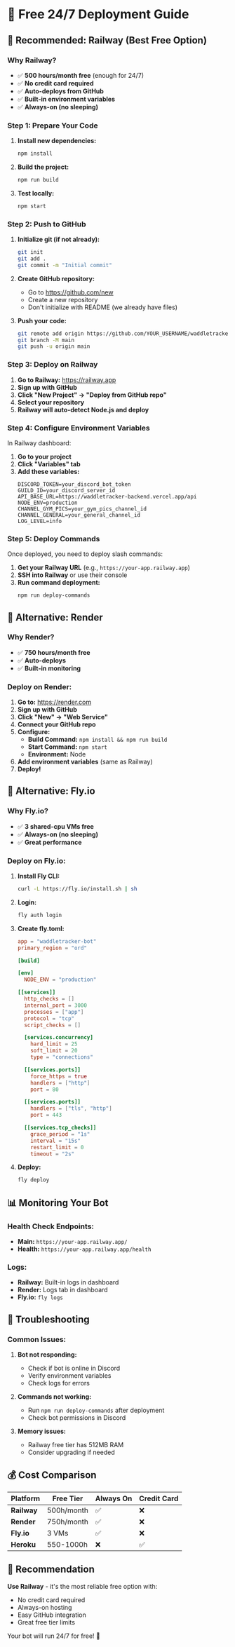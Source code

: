 # 🚀 Free 24/7 Deployment Guide

## 🎯 **Recommended: Railway (Best Free Option)**

### **Why Railway?**
- ✅ **500 hours/month free** (enough for 24/7)
- ✅ **No credit card required**
- ✅ **Auto-deploys from GitHub**
- ✅ **Built-in environment variables**
- ✅ **Always-on (no sleeping)**

### **Step 1: Prepare Your Code**

1. **Install new dependencies:**
   ```bash
   npm install
   ```

2. **Build the project:**
   ```bash
   npm run build
   ```

3. **Test locally:**
   ```bash
   npm start
   ```

### **Step 2: Push to GitHub**

1. **Initialize git (if not already):**
   ```bash
   git init
   git add .
   git commit -m "Initial commit"
   ```

2. **Create GitHub repository:**
   - Go to https://github.com/new
   - Create a new repository
   - Don't initialize with README (we already have files)

3. **Push your code:**
   ```bash
   git remote add origin https://github.com/YOUR_USERNAME/waddletracker-discord-bot.git
   git branch -M main
   git push -u origin main
   ```

### **Step 3: Deploy on Railway**

1. **Go to Railway:** https://railway.app
2. **Sign up with GitHub**
3. **Click "New Project" → "Deploy from GitHub repo"**
4. **Select your repository**
5. **Railway will auto-detect Node.js and deploy**

### **Step 4: Configure Environment Variables**

In Railway dashboard:
1. **Go to your project**
2. **Click "Variables" tab**
3. **Add these variables:**
   ```
   DISCORD_TOKEN=your_discord_bot_token
   GUILD_ID=your_discord_server_id
   API_BASE_URL=https://waddletracker-backend.vercel.app/api
   NODE_ENV=production
   CHANNEL_GYM_PICS=your_gym_pics_channel_id
   CHANNEL_GENERAL=your_general_channel_id
   LOG_LEVEL=info
   ```

### **Step 5: Deploy Commands**

Once deployed, you need to deploy slash commands:

1. **Get your Railway URL** (e.g., `https://your-app.railway.app`)
2. **SSH into Railway** or use their console
3. **Run command deployment:**
   ```bash
   npm run deploy-commands
   ```

## 🔄 **Alternative: Render**

### **Why Render?**
- ✅ **750 hours/month free**
- ✅ **Auto-deploys**
- ✅ **Built-in monitoring**

### **Deploy on Render:**

1. **Go to:** https://render.com
2. **Sign up with GitHub**
3. **Click "New" → "Web Service"**
4. **Connect your GitHub repo**
5. **Configure:**
   - **Build Command:** `npm install && npm run build`
   - **Start Command:** `npm start`
   - **Environment:** Node
6. **Add environment variables** (same as Railway)
7. **Deploy!**

## 🔄 **Alternative: Fly.io**

### **Why Fly.io?**
- ✅ **3 shared-cpu VMs free**
- ✅ **Always-on (no sleeping)**
- ✅ **Great performance**

### **Deploy on Fly.io:**

1. **Install Fly CLI:**
   ```bash
   curl -L https://fly.io/install.sh | sh
   ```

2. **Login:**
   ```bash
   fly auth login
   ```

3. **Create fly.toml:**
   ```toml
   app = "waddletracker-bot"
   primary_region = "ord"

   [build]

   [env]
     NODE_ENV = "production"

   [[services]]
     http_checks = []
     internal_port = 3000
     processes = ["app"]
     protocol = "tcp"
     script_checks = []

     [services.concurrency]
       hard_limit = 25
       soft_limit = 20
       type = "connections"

     [[services.ports]]
       force_https = true
       handlers = ["http"]
       port = 80

     [[services.ports]]
       handlers = ["tls", "http"]
       port = 443

     [[services.tcp_checks]]
       grace_period = "1s"
       interval = "15s"
       restart_limit = 0
       timeout = "2s"
   ```

4. **Deploy:**
   ```bash
   fly deploy
   ```

## 📊 **Monitoring Your Bot**

### **Health Check Endpoints:**
- **Main:** `https://your-app.railway.app/`
- **Health:** `https://your-app.railway.app/health`

### **Logs:**
- **Railway:** Built-in logs in dashboard
- **Render:** Logs tab in dashboard
- **Fly.io:** `fly logs`

## 🔧 **Troubleshooting**

### **Common Issues:**

1. **Bot not responding:**
   - Check if bot is online in Discord
   - Verify environment variables
   - Check logs for errors

2. **Commands not working:**
   - Run `npm run deploy-commands` after deployment
   - Check bot permissions in Discord

3. **Memory issues:**
   - Railway free tier has 512MB RAM
   - Consider upgrading if needed

## 💰 **Cost Comparison**

| Platform | Free Tier | Always On | Credit Card |
|----------|-----------|-----------|-------------|
| **Railway** | 500h/month | ✅ | ❌ |
| **Render** | 750h/month | ✅ | ❌ |
| **Fly.io** | 3 VMs | ✅ | ❌ |
| **Heroku** | 550-1000h | ❌ | ✅ |

## 🎯 **Recommendation**

**Use Railway** - it's the most reliable free option with:
- No credit card required
- Always-on hosting
- Easy GitHub integration
- Great free tier limits

Your bot will run 24/7 for free! 🚀
